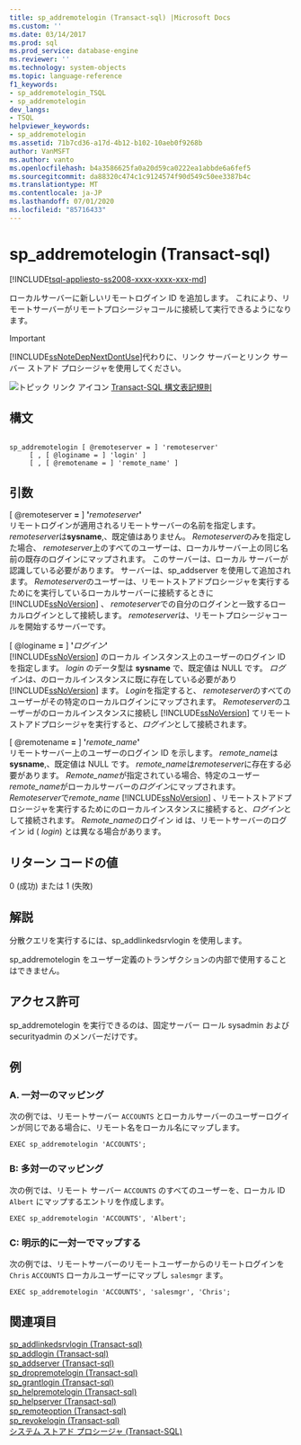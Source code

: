 ```yaml
---
title: sp_addremotelogin (Transact-sql) |Microsoft Docs
ms.custom: ''
ms.date: 03/14/2017
ms.prod: sql
ms.prod_service: database-engine
ms.reviewer: ''
ms.technology: system-objects
ms.topic: language-reference
f1_keywords:
- sp_addremotelogin_TSQL
- sp_addremotelogin
dev_langs:
- TSQL
helpviewer_keywords:
- sp_addremotelogin
ms.assetid: 71b7cd36-a17d-4b12-b102-10aeb0f9268b
author: VanMSFT
ms.author: vanto
ms.openlocfilehash: b4a3586625fa0a20d59ca0222ea1abbde6a6fef5
ms.sourcegitcommit: da88320c474c1c9124574f90d549c50ee3387b4c
ms.translationtype: MT
ms.contentlocale: ja-JP
ms.lasthandoff: 07/01/2020
ms.locfileid: "85716433"
---
```

# <a name="sp_addremotelogin-transact-sql"></a>sp_addremotelogin (Transact-sql)
[!INCLUDE[tsql-appliesto-ss2008-xxxx-xxxx-xxx-md](../../includes/applies-to-version/sqlserver.md)]

  ローカルサーバーに新しいリモートログイン ID を追加します。 これにより、リモートサーバーがリモートプロシージャコールに接続して実行できるようになります。  
  
> [!IMPORTANT]  
>  [!INCLUDE[ssNoteDepNextDontUse](../../includes/ssnotedepnextdontuse-md.md)]代わりに、リンク サーバーとリンク サーバー ストアド プロシージャを使用してください。  
  
 ![トピック リンク アイコン](../../database-engine/configure-windows/media/topic-link.gif "トピック リンク アイコン") [Transact-SQL 構文表記規則](../../t-sql/language-elements/transact-sql-syntax-conventions-transact-sql.md)  
  
## <a name="syntax"></a>構文  
  
```  
  
sp_addremotelogin [ @remoteserver = ] 'remoteserver'   
     [ , [ @loginame = ] 'login' ]   
     [ , [ @remotename = ] 'remote_name' ]  
```  
  
## <a name="arguments"></a>引数  
 [ @remoteserver **=** ] **'**_remoteserver_**'**  
 リモートログインが適用されるリモートサーバーの名前を指定します。 *remoteserver*は**sysname**,、既定値はありません。 *Remoteserver*のみを指定した場合、 *remoteserver*上のすべてのユーザーは、ローカルサーバー上の同じ名前の既存のログインにマップされます。 このサーバーは、ローカル サーバーが認識している必要があります。 サーバーは、sp_addserver を使用して追加されます。 *Remoteserver*のユーザーは、リモートストアドプロシージャを実行するためにを実行しているローカルサーバーに接続するときに [!INCLUDE[ssNoVersion](../../includes/ssnoversion-md.md)] 、 *remoteserver*での自分のログインと一致するローカルログインとして接続します。 *remoteserver*は、リモートプロシージャコールを開始するサーバーです。  
  
 [ @loginame **=** ] **'**_ログイン_**'**  
 [!INCLUDE[ssNoVersion](../../includes/ssnoversion-md.md)] のローカル インスタンス上のユーザーのログイン ID を指定します。 *login* のデータ型は **sysname** で、既定値は NULL です。 *ログイン*は、のローカルインスタンスに既に存在している必要があり [!INCLUDE[ssNoVersion](../../includes/ssnoversion-md.md)] ます。 *Login*を指定すると、 *remoteserver*のすべてのユーザーがその特定のローカルログインにマップされます。 *Remoteserver*のユーザーがのローカルインスタンスに接続し [!INCLUDE[ssNoVersion](../../includes/ssnoversion-md.md)] てリモートストアドプロシージャを実行すると、*ログイン*として接続されます。  
  
 [ @remotename **=** ] **'**_remote_name_**'**  
 リモートサーバー上のユーザーのログイン ID を示します。 *remote_name*は**sysname**,、既定値は NULL です。 *remote_name*は*remoteserver*に存在する必要があります。 *Remote_name*が指定されている場合、特定のユーザー *remote_name*がローカルサーバーの*ログイン*にマップされます。 *Remoteserver*で*remote_name* [!INCLUDE[ssNoVersion](../../includes/ssnoversion-md.md)] 、リモートストアドプロシージャを実行するためにのローカルインスタンスに接続すると、*ログイン*として接続されます。 *Remote_name*のログイン id は、リモートサーバーのログイン id ( *login*) とは異なる場合があります。  
  
## <a name="return-code-values"></a>リターン コードの値  
 0 (成功) または 1 (失敗)  
  
## <a name="remarks"></a>解説  
 分散クエリを実行するには、sp_addlinkedsrvlogin を使用します。  
  
 sp_addremotelogin をユーザー定義のトランザクションの内部で使用することはできません。  
  
## <a name="permissions"></a>アクセス許可  
 sp_addremotelogin を実行できるのは、固定サーバー ロール sysadmin および securityadmin のメンバーだけです。  
  
## <a name="examples"></a>例  
  
### <a name="a-mapping-one-to-one"></a>A. 一対一のマッピング  
 次の例では、リモートサーバー `ACCOUNTS` とローカルサーバーのユーザーログインが同じである場合に、リモート名をローカル名にマップします。  
  
```  
EXEC sp_addremotelogin 'ACCOUNTS';  
```  
  
### <a name="b-mapping-many-to-one"></a>B: 多対一のマッピング  
 次の例では、リモート サーバー `ACCOUNTS` のすべてのユーザーを、ローカル ID `Albert` にマップするエントリを作成します。  
  
```  
EXEC sp_addremotelogin 'ACCOUNTS', 'Albert';  
```  
  
### <a name="c-using-explicit-one-to-one-mapping"></a>C: 明示的に一対一でマップする  
 次の例では、リモートサーバーのリモートユーザーからのリモートログインを `Chris` `ACCOUNTS` ローカルユーザーにマップし `salesmgr` ます。  
  
```  
EXEC sp_addremotelogin 'ACCOUNTS', 'salesmgr', 'Chris';  
```  
  
## <a name="see-also"></a>関連項目  
 [sp_addlinkedsrvlogin &#40;Transact-sql&#41;](../../relational-databases/system-stored-procedures/sp-addlinkedsrvlogin-transact-sql.md)   
 [sp_addlogin &#40;Transact-sql&#41;](../../relational-databases/system-stored-procedures/sp-addlogin-transact-sql.md)   
 [sp_addserver &#40;Transact-sql&#41;](../../relational-databases/system-stored-procedures/sp-addserver-transact-sql.md)   
 [sp_dropremotelogin &#40;Transact-sql&#41;](../../relational-databases/system-stored-procedures/sp-dropremotelogin-transact-sql.md)   
 [sp_grantlogin &#40;Transact-sql&#41;](../../relational-databases/system-stored-procedures/sp-grantlogin-transact-sql.md)   
 [sp_helpremotelogin &#40;Transact-sql&#41;](../../relational-databases/system-stored-procedures/sp-helpremotelogin-transact-sql.md)   
 [sp_helpserver &#40;Transact-sql&#41;](../../relational-databases/system-stored-procedures/sp-helpserver-transact-sql.md)   
 [sp_remoteoption &#40;Transact-sql&#41;](../../relational-databases/system-stored-procedures/sp-remoteoption-transact-sql.md)   
 [sp_revokelogin &#40;Transact-sql&#41;](../../relational-databases/system-stored-procedures/sp-revokelogin-transact-sql.md)   
 [システム ストアド プロシージャ &#40;Transact-SQL&#41;](../../relational-databases/system-stored-procedures/system-stored-procedures-transact-sql.md)  
  
  
